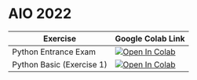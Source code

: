# AIO 2022
| Exercise | Google Colab Link   |
|---|---|
| Python Entrance Exam | [![Open In Colab](https://colab.research.google.com/assets/colab-badge.svg)](https://colab.research.google.com/github/vohuynhquangnguyen/aio-2022/blob/main/quang-nguyen_vo-huynh_python_entrance_exam.ipynb) |
|  Python Basic (Exercise 1) | [![Open In Colab](https://colab.research.google.com/assets/colab-badge.svg)](https://colab.research.google.com/github/vohuynhquangnguyen/AI2022/blob/main/quang-nguyen_vo-huynh_assignment_1.ipynb)    |


